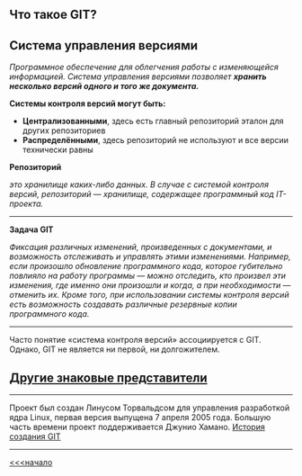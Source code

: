 ##  Что такое GIT?

**Cистема управления версиями**
----


*Программное обеспечение для облегчения работы с изменяющейся информацией. Система управления версиями позволяет __хранить несколько версий одного и того же документа.__*

**Системы контроля версий могут быть:**

- **Централизованными**, здесь есть главный репозиторий эталон для других репозиториев
- **Распределёнными**, здесь репозиторий не используют и все версии технически равны

**Репозиторий**

*это хранилище каких-либо данных. В случае с системой контроля версий, репозиторий — хранилище, содержащее программный код IT-проекта.*



----

**Задача GIT**

 *Фиксация различных изменений, произведенных с документами, и возможность отслеживать и управлять этими изменениями. Например, если произошло обновление программного кода, которое губительно повлияло на работу программы — можно отследить, кто произвел эти изменения, где именно они произошли и когда, а при необходимости — отменить их. Кроме того, при использовании системы контроля версий есть возможность создавать различные резервные копии программного кода.*

---


Часто понятие «система контроля версий» ассоциируется с GIT. Однако, GIT не является ни первой, ни долгожителем. 

## [Другие знаковые представители](/version.md)
----
Проект был создан Линусом Торвальдсом для управления разработкой ядра Linux, первая версия выпущена 7 апреля 2005 года. Большую часть времени проект поддерживается Джунио Хамано. [История создания GIT](https://techrocks.ru/2019/02/19/git-origin-story/)

----

[<<<начало](./readme.md) 

